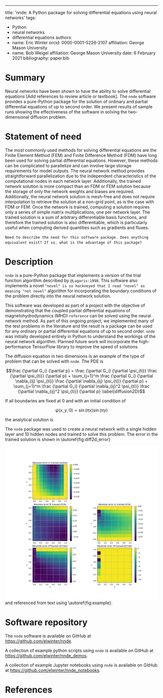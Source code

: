 ---
title: 'nnde: A Python package for solving differential equations using neural networks'
tags:
  - Python
  - neural networks
  - differential equations
authors:
  - name: Eric Winter
    orcid: 0000-0001-5226-2107
    affiliation: George Mason University
  - name: Bob Weigel
    affiliation: George Mason University
date: 6 February 2021
bibliography: paper.bib

# Summary

Neural networks have been shown to have the ability to solve differential equations [Add references to review article or textbook]. The `nnde` software provides a pure-Python package for the solution of ordinary and partial differential equations of up to second order. We present results of sample runs showing the effectiveness of the software in solving the two-dimensional diffusion problem.

# Statement of need

The most commonly used methods for solving differential equations are the Finite Element Method (FEM) and Finite Difference Method (FDM) have long been used for solving partial differential equations. However, these methods can be complicated to parallelize and can involve large storage requirements for model outputs. The neural network method provides straightforward parallelization due to the independent characteristics of the computational nodes in each network layer. Additionally, the trained network solution is more compact than an FDM or FEM solution because the storage of only the network weights and biases are required. Additionally, the neural network solution is mesh-free and does not require interpolation to retrieve the solution at a non-grid point, as is the case with FDM or FEM. Once the network is trained, computing a solution requires only a series of simple matrix multiplications, one per network layer. The trained solution is a sum of arbitrary differentiable basis functions, and therefore the trained solution is also differentiable, which is particularly useful when computing derived quantities such as gradients and fluxes.

`Need to describe the need for this software package. Does anything equivalent exist? If so, what is the advantage of this package?`

# Description

`nnde` is a pure-Python package that implements a version of the trial function algorithm described by `@Lagaris:1998`. This software also implements a novel `"novel" is so hackneyed that I read "novel" as meaning "not novel"` algorithm for incorporating the boundary conditions of the problem directly into the neural network solution.

This software was developed as part of a project with the objective of demonstrating that the coupled partial differential equations of magnetohydrodynamics (MHD) `reference` can be solved using the neural network method. As part of this ongoing project, we implemented many of the test problems in the literature and the result is a package can be used for any ordinary or partial differential equations of up to second order. `nnde` was initially developed entirely in Python to understand the workings of the neural network algorithm. Planned future work will incorporate the high-performance TensorFlow library to improve the speed of solutions.

The diffusion equation in two dimensions is an example of the type of problem that can be solved with `nnde`. The PDE is

$$\frac {\partial G_i} {\partial p} = \frac {\partial G_i} {\partial \psi_{ti}} \frac {\partial \psi_{ti}} {\partial p} + \sum_{j=1}^m \frac {\partial G_i} {\partial \nabla_{ij} \psi_{ti}} \frac {\partial \nabla_{ij} \psi_{ti}} {\partial p} + \sum_{j=1}^m \frac {\partial G_i} {\partial \nabla_{ij}^2 \psi_{ti}} \frac {\partial \nabla_{ij}^2 \psi_{ti}} {\partial p}
  \label{diffusion2D}$$

If all boundaries are fixed at $0$ and with an initial condition of

$$\psi(x,y,0) = \sin(\pi x) \sin(\pi y)$$

the analytical solution is

<!-- 
\begin{equation}
  \psi_a(\mathbf x) = e^{-2\pi^2 D t} \sin(\pi x) \sin(\pi y)\,.
\end{equation}
 -->

The `nnde` package was used to create a neural network with a single hidden layer and 10 hidden nodes and trained to solve this problem. The error in the trained solution is shown in \autoref{fig:diff2d_error}

![Error in solution of 2-D diffusion problem using `nnde` with 10 nodes.\label{fig:diff2d_error}](figures/diff2d_error_heatmaps.png)
and referenced from text using \autoref{fig:example}.

# Software repository

The `nnde` software is available on GitHub at https://github.com/elwinter/nnde.

A collection of example python scripts using `nnde`  is available on GitHub at https://github.com/elwinter/nnde_demos.

A collection of example Jupyter notebooks using `nnde` is available on GitHub at https://github.com/elwinter/nnde_notebooks.

# References
